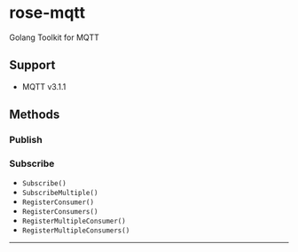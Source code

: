 # rose-mqtt
Golang Toolkit for MQTT

## Support

- MQTT v3.1.1

## Methods

### Publish


### Subscribe

- `Subscribe()`
- `SubscribeMultiple()`
- `RegisterConsumer()`
- `RegisterConsumers()`
- `RegisterMultipleConsumer()`
- `RegisterMultipleConsumers()`

---
